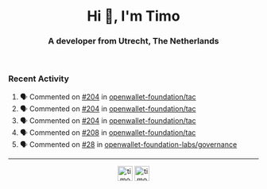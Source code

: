 <h1 align="center">Hi 👋, I'm Timo</h1>
<h3 align="center">A developer from Utrecht, The Netherlands</h3>
<br/>
<!-- https://github.com/rahuldkjain/github-profile-readme-generator --!>

<!--  <p align="left"><img src="https://github-readme-stats.vercel.app/api?username=timoglastra&show_icons=true&count_private=true&" alt="timoglastra" /></p> --!>

<!--
Github language stats
<p align="left"><img src="https://github-readme-stats.vercel.app/api/top-langs/?username=timoglastra&layout=compact" alt="timoglastra" /><p>
-->

<!-- Codestats language stats -->
<!-- <p align="left"><img src="https://codestats-readme.vercel.app/api/top-langs/?username=timoglastra&layout=compact&language_count=12" alt="timoglastra" /><p>    --!>
  
<h3>Recent Activity</h3>

<!--START_SECTION:activity-->
1. 🗣 Commented on [#204](https://github.com/openwallet-foundation/tac/issues/204#issuecomment-2581097057) in [openwallet-foundation/tac](https://github.com/openwallet-foundation/tac)
2. 🗣 Commented on [#204](https://github.com/openwallet-foundation/tac/issues/204#issuecomment-2580820427) in [openwallet-foundation/tac](https://github.com/openwallet-foundation/tac)
3. 🗣 Commented on [#204](https://github.com/openwallet-foundation/tac/issues/204#issuecomment-2580586272) in [openwallet-foundation/tac](https://github.com/openwallet-foundation/tac)
4. 🗣 Commented on [#208](https://github.com/openwallet-foundation/tac/issues/208#issuecomment-2580535862) in [openwallet-foundation/tac](https://github.com/openwallet-foundation/tac)
5. 🗣 Commented on [#28](https://github.com/openwallet-foundation-labs/governance/pull/28#issuecomment-2580534420) in [openwallet-foundation-labs/governance](https://github.com/openwallet-foundation-labs/governance)
<!--END_SECTION:activity-->

---

<p align="center">
<a href="https://twitter.com/timoglastra" target="blank"><img align="center" src="https://cdn.jsdelivr.net/npm/simple-icons@3.0.1/icons/twitter.svg" alt="timoglastra" height="30" width="30" /></a>
<a href="https://linkedin.com/in/timoglastra" target="blank"><img align="center" src="https://cdn.jsdelivr.net/npm/simple-icons@3.0.1/icons/linkedin.svg" alt="timoglastra" height="30" width="30" /></a>
</p>



